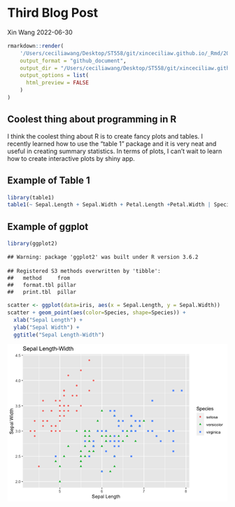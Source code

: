 Third Blog Post
================
Xin Wang
2022-06-30

``` r
rmarkdown::render(
    '/Users/ceciliawang/Desktop/ST558/git/xinceciliaw.github.io/_Rmd/2022-06-30-third-blog-post.Rmd', 
    output_format = "github_document",
    output_dir = "/Users/ceciliawang/Desktop/ST558/git/xinceciliaw.github.io/_posts",
    output_options = list(
      html_preview = FALSE
    )
)
```

## Coolest thing about programming in R

I think the coolest thing about R is to create fancy plots and tables. I
recently learned how to use the “table 1” package and it is very neat
and useful in creating summary statistics. In terms of plots, I can’t
wait to learn how to create interactive plots by shiny app.

## Example of Table 1

``` r
library(table1)
table1(~ Sepal.Length + Sepal.Width + Petal.Length +Petal.Width | Species, data = iris)
```

## Example of ggplot

``` r
library(ggplot2)
```

    ## Warning: package 'ggplot2' was built under R version 3.6.2

    ## Registered S3 methods overwritten by 'tibble':
    ##   method     from  
    ##   format.tbl pillar
    ##   print.tbl  pillar

``` r
scatter <- ggplot(data=iris, aes(x = Sepal.Length, y = Sepal.Width)) 
scatter + geom_point(aes(color=Species, shape=Species)) +
  xlab("Sepal Length") +
  ylab("Sepal Width") +
  ggtitle("Sepal Length-Width")
```

![](../images/unnamed-chunk-4-1.png)<!-- -->
